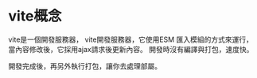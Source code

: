 # vite概念

vite是一個開發服務器，
vite開發服務器，它使用ESM 匯入模組的方式來運行，當內容修改後，它採用ajax請求後更新內容。
開發時沒有編譯與打包，速度快。

開發完成後，再另外執行打包，讓你去處理部屬。